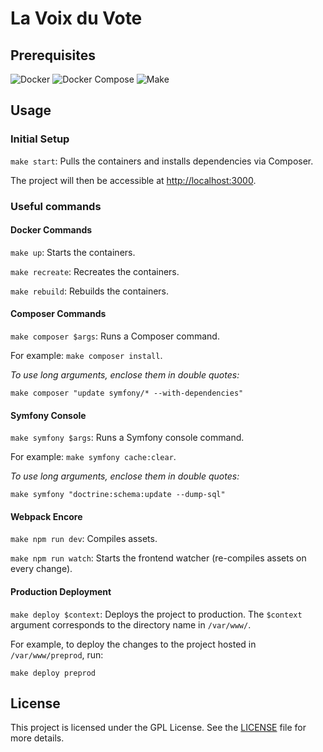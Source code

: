 # La Voix du Vote

## Prerequisites

![Docker](https://img.shields.io/badge/Docker-v20-2496ED?logo=docker&logoColor=white&labelColor=2496ED&color=white)
![Docker Compose](https://img.shields.io/badge/Docker--Compose-v1-2496ED?logo=docker&logoColor=white&labelColor=2496ED&color=white)
![Make](https://img.shields.io/badge/Make-v4-427819?logo=gnu&logoColor=white&labelColor=427819&color=white)

## Usage

### Initial Setup

`make start`: Pulls the containers and installs dependencies via Composer.

The project will then be accessible at [http://localhost:3000](http://localhost:3000).

### Useful commands

#### Docker Commands

`make up`: Starts the containers.

`make recreate`: Recreates the containers.

`make rebuild`: Rebuilds the containers.

#### Composer Commands

`make composer $args`: Runs a Composer command.

For example: `make composer install`.

*To use long arguments, enclose them in double quotes:*

`make composer "update symfony/* --with-dependencies"`

#### Symfony Console

`make symfony $args`: Runs a Symfony console command.

For example: `make symfony cache:clear`.

*To use long arguments, enclose them in double quotes:*

`make symfony "doctrine:schema:update --dump-sql"`

#### Webpack Encore

`make npm run dev`: Compiles assets.

`make npm run watch`: Starts the frontend watcher (re-compiles assets on every change).

#### Production Deployment

`make deploy $context`: Deploys the project to production. The `$context` argument corresponds to the directory name in `/var/www/`.

For example, to deploy the changes to the project hosted in `/var/www/preprod`, run:

`make deploy preprod`

## License

This project is licensed under the GPL License. See the [LICENSE](./LICENSE) file for more details.
